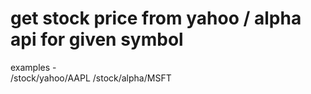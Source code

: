 # get stock price from yahoo / alpha api for given symbol

examples -  
    /stock/yahoo/AAPL
    /stock/alpha/MSFT

